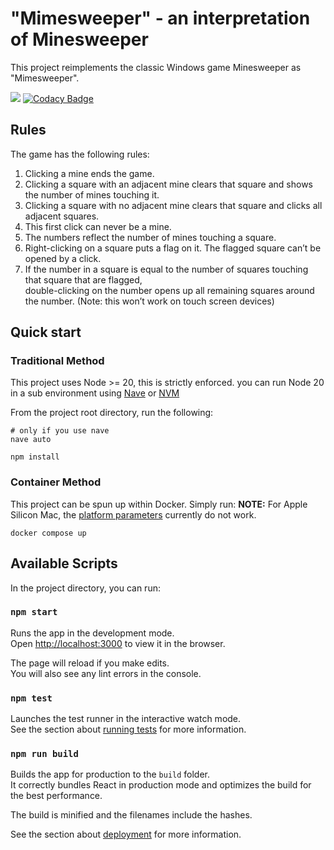 # "Mimesweeper" - an interpretation of Minesweeper
This project reimplements the classic Windows game Minesweeper as "Mimesweeper".

![](https://codebuild.us-east-1.amazonaws.com/badges?uuid=eyJlbmNyeXB0ZWREYXRhIjoidWVmUGxlaDA5WW9INTIrcWJVTlNzdjUrNDVBc2JGTUplRW8zTVpTd3NBaS9EcURRMmsrcXVCNHBseVMxeE92VUpOV2VXNXZVdjNTQ3lsODlLbS8zbVRvPSIsIml2UGFyYW1ldGVyU3BlYyI6IkN1SkpaaXJwMFVpdHRtZk0iLCJtYXRlcmlhbFNldFNlcmlhbCI6MX0%3D&branch=main)
[![Codacy Badge](https://app.codacy.com/project/badge/Grade/7f232e5661e64dbd88d552909f0d1d4f)](https://app.codacy.com/gh/gcko/mimesweeper/dashboard?utm_source=gh&utm_medium=referral&utm_content=&utm_campaign=Badge_grade)

## Rules
The game has the following rules:
1. Clicking a mine ends the game.
2. Clicking a square with an adjacent mine clears that square and shows the number of mines touching it. 
3. Clicking a square with no adjacent mine clears that square and clicks all adjacent squares.
4. This first click can never be a mine.
5. The numbers reflect the number of mines touching a square.
6. Right-clicking on a square puts a flag on it. The flagged square can’t be opened by a click.
7. If the number in a square is equal to the number of squares touching that square that are flagged, \
    double-clicking on the number opens up all remaining squares around the number. (Note: this won’t work on touch screen devices)

## Quick start

### Traditional Method
This project uses Node >= 20, this is strictly enforced. you can run Node 20 in a sub environment 
using [Nave](https://github.com/isaacs/nave) or [NVM](https://github.com/nvm-sh/nvm)

From the project root directory, run the following:
```shell
# only if you use nave
nave auto
```

```shell
npm install
```

### Container Method
This project can be spun up within Docker. Simply run:
**NOTE:** For Apple Silicon Mac, the [platform parameters](https://stackoverflow.com/questions/65612411/forcing-docker-to-use-linux-amd64-platform-by-default-on-macos) currently do not work.

```shell
docker compose up
```

## Available Scripts

In the project directory, you can run:

### `npm start`

Runs the app in the development mode.\
Open [http://localhost:3000](http://localhost:3000) to view it in the browser.

The page will reload if you make edits.\
You will also see any lint errors in the console.

### `npm test`

Launches the test runner in the interactive watch mode.\
See the section about [running tests](https://facebook.github.io/create-react-app/docs/running-tests) for more information.

### `npm run build`

Builds the app for production to the `build` folder.\
It correctly bundles React in production mode and optimizes the build for the best performance.

The build is minified and the filenames include the hashes.

See the section about [deployment](https://facebook.github.io/create-react-app/docs/deployment) for more information.
